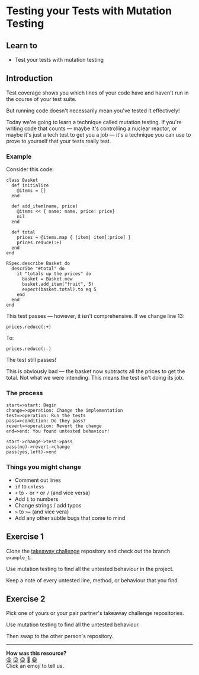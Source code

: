 Testing your Tests with Mutation Testing
========================================

## Learn to

* Test your tests with mutation testing

## Introduction

Test coverage shows you which lines of your code have and haven't run in the course of your test suite.

But running code doesn't necessarily mean you've tested it effectively!

Today we're going to learn a technique called mutation testing. If you're writing code that counts — maybe it's controlling a nuclear reactor, or maybe it's just a tech test to get you a job — it's a technique you can use to prove to yourself that your tests really test.

### Example

Consider this code:

```ruby=
class Basket
  def initialize
    @items = []
  end

  def add_item(name, price)
    @items << { name: name, price: price}
    nil
  end

  def total
    prices = @items.map { |item| item[:price] }
    prices.reduce(:+)
  end
end

RSpec.describe Basket do
  describe "#total" do
    it "totals up the prices" do
      basket = Basket.new
      basket.add_item("fruit", 5)
      expect(basket.total).to eq 5
    end
  end
end

```

This test passes — however, it isn't comprehensive. If we change line 13:

```ruby=13
prices.reduce(:+)
```

To:

```ruby=13
prices.reduce(:-)
```

The test still passes!

This is obviously bad — the basket now subtracts all the prices to get the total. Not what we were intending. This means the test isn't doing its job.

### The process

```flow
start=>start: Begin
change=>operation: Change the implementation
test=>operation: Run the tests
pass=>condition: Do they pass?
revert=>operation: Revert the change
end=>end: You found untested behaviour!

start->change->test->pass
pass(no)->revert->change
pass(yes,left)->end
```

### Things you might change

* Comment out lines
* `if` to `unless`
* `+` to `-` or `*` or `/` (and vice versa)
* Add `1` to numbers
* Change strings / add typos
* `>` to `>=` (and vice vera)
* Add any other subtle bugs that come to mind

## Exercise 1

Clone the [takeaway challenge](https://github.com/makersacademy/takeaway-challenge) repository and check out the branch `example_1`.

Use mutation testing to find all the untested behaviour in the project.

Keep a note of every untested line, method, or behaviour that you find.

## Exercise 2

Pick one of yours or your pair partner's takeaway challenge repositories.

Use mutation testing to find all the untested behaviour.

Then swap to the other person's repository.

<!-- BEGIN GENERATED SECTION DO NOT EDIT -->

---

**How was this resource?**  
[😫](https://airtable.com/shrUJ3t7KLMqVRFKR?prefill_Repository=skills-workshops&prefill_File=practicals/quality/mutation_testing.md&prefill_Sentiment=😫) [😕](https://airtable.com/shrUJ3t7KLMqVRFKR?prefill_Repository=skills-workshops&prefill_File=practicals/quality/mutation_testing.md&prefill_Sentiment=😕) [😐](https://airtable.com/shrUJ3t7KLMqVRFKR?prefill_Repository=skills-workshops&prefill_File=practicals/quality/mutation_testing.md&prefill_Sentiment=😐) [🙂](https://airtable.com/shrUJ3t7KLMqVRFKR?prefill_Repository=skills-workshops&prefill_File=practicals/quality/mutation_testing.md&prefill_Sentiment=🙂) [😀](https://airtable.com/shrUJ3t7KLMqVRFKR?prefill_Repository=skills-workshops&prefill_File=practicals/quality/mutation_testing.md&prefill_Sentiment=😀)  
Click an emoji to tell us.

<!-- END GENERATED SECTION DO NOT EDIT -->
